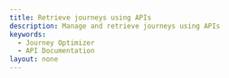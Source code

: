 ```yaml
---
title: Retrieve journeys using APIs
description: Manage and retrieve journeys using APIs
keywords: 
  - Journey Optimizer
  - API Documentation
layout: none
---
```


<RedoclyAPIBlock src="/journey-optimizer-apis/journeys-retrieve.yaml"/>